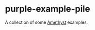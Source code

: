 # purple-example-pile
A collection of some [Amethyst](https://github.com/amethyst/amethyst) examples.
